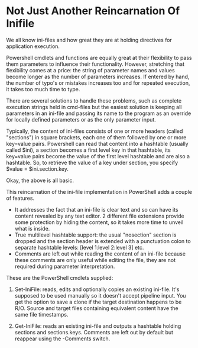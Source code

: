 # Not Just Another Reincarnation Of Inifile

We all know ini-files and how great they are at holding directives for application execution.

Powershell cmdlets and functions are equally great at their flexibility to pass them parameters to influence their functionality.
However, stretching that flexibility comes at a price: the string of parameter names and values become longer as the number of parameters increases.
If entered by hand, the number of typo's or mistakes increases too and for repeated execution, it  takes too much time to type.

There are several solutions to handle these problems, such as complete execution strings held in cmd-files but the easiest solution is keeping all parameters in an ini-file and passing its name to the program as an override for locally defined parameters or as the only parameter input.

Typically, the content of ini-files consists of one or more headers (called "sections") in square brackets, each one of them followed by one or more key=value pairs.
Powershell can read that content into a hashtable (usually called $ini), a section becomes a first level key in that hashtable, its key=value pairs become the value of the first level hashtable and are also a hashtable. So, to retrieve the value of a key under section, you specify $value = $ini.section.key.

Okay, the above is all basic.

This reincarnation of the ini-file implementation in PowerShell adds a couple of features.

* It addresses the fact that an ini-file is clear text and so can have its content revealed by any text editor. 2 different file extensions provide some protection by hiding the content, so it takes more time to unveil what is inside.
* True multilevel hashtable support: the usual "nosection" section is dropped and the section header is extended with a punctuation colon to separate hashtable levels: [level 1:level 2:level 3] etc.
* Comments are left out while reading the content of an ini-file because these comments are only useful while editing the file, they are not required during parameter interpretation.

These are the PowerShell cmdlets supplied:

1. Set-IniFile: reads, edits and optionally copies an existing ini-file. It's supposed to be used manually so it doesn't accept pipeline input. You get the option to save a clone if the target destination happens to be R/O. Source and target files containing equivalent content have the same file timestamps.

2. Get-IniFile: reads an existing ini-file and outputs a hashtable holding sections and sections.keys. Comments are left out by default but reappear using the -Comments switch. 
